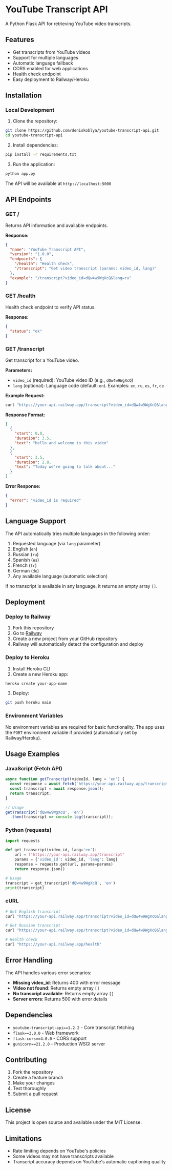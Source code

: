 # YouTube Transcript API

A Python Flask API for retrieving YouTube video transcripts.

## Features

- Get transcripts from YouTube videos
- Support for multiple languages
- Automatic language fallback
- CORS enabled for web applications
- Health check endpoint
- Easy deployment to Railway/Heroku

## Installation

### Local Development

1. Clone the repository:
```bash
git clone https://github.com/deniskoblya/youtube-transcript-api.git
cd youtube-transcript-api
```

2. Install dependencies:
```bash
pip install -r requirements.txt
```

3. Run the application:
```bash
python app.py
```

The API will be available at `http://localhost:5000`

## API Endpoints

### GET /
Returns API information and available endpoints.

**Response:**
```json
{
  "name": "YouTube Transcript API",
  "version": "1.0.0",
  "endpoints": {
    "/health": "Health check",
    "/transcript": "Get video transcript (params: video_id, lang)"
  },
  "example": "/transcript?video_id=dQw4w9WgXcQ&lang=ru"
}
```

### GET /health
Health check endpoint to verify API status.

**Response:**
```json
{
  "status": "ok"
}
```

### GET /transcript
Get transcript for a YouTube video.

**Parameters:**
- `video_id` (required): YouTube video ID (e.g., `dQw4w9WgXcQ`)
- `lang` (optional): Language code (default: `en`). Examples: `en`, `ru`, `es`, `fr`, `de`

**Example Request:**
```bash
curl "https://your-api.railway.app/transcript?video_id=dQw4w9WgXcQ&lang=en"
```

**Response Format:**
```json
[
  {
    "start": 0.0,
    "duration": 3.5,
    "text": "Hello and welcome to this video"
  },
  {
    "start": 3.5,
    "duration": 2.8,
    "text": "Today we're going to talk about..."
  }
]
```

**Error Response:**
```json
{
  "error": "video_id is required"
}
```

## Language Support

The API automatically tries multiple languages in the following order:
1. Requested language (via `lang` parameter)
2. English (`en`)
3. Russian (`ru`)
4. Spanish (`es`)
5. French (`fr`)
6. German (`de`)
7. Any available language (automatic selection)

If no transcript is available in any language, it returns an empty array `[]`.

## Deployment

### Deploy to Railway

1. Fork this repository
2. Go to [Railway](https://railway.app)
3. Create a new project from your GitHub repository
4. Railway will automatically detect the configuration and deploy

### Deploy to Heroku

1. Install Heroku CLI
2. Create a new Heroku app:
```bash
heroku create your-app-name
```

3. Deploy:
```bash
git push heroku main
```

### Environment Variables

No environment variables are required for basic functionality. The app uses the `PORT` environment variable if provided (automatically set by Railway/Heroku).

## Usage Examples

### JavaScript (Fetch API)
```javascript
async function getTranscript(videoId, lang = 'en') {
  const response = await fetch(`https://your-api.railway.app/transcript?video_id=${videoId}&lang=${lang}`);
  const transcript = await response.json();
  return transcript;
}

// Usage
getTranscript('dQw4w9WgXcQ', 'en')
  .then(transcript => console.log(transcript));
```

### Python (requests)
```python
import requests

def get_transcript(video_id, lang='en'):
    url = f"https://your-api.railway.app/transcript"
    params = {'video_id': video_id, 'lang': lang}
    response = requests.get(url, params=params)
    return response.json()

# Usage
transcript = get_transcript('dQw4w9WgXcQ', 'en')
print(transcript)
```

### cURL
```bash
# Get English transcript
curl "https://your-api.railway.app/transcript?video_id=dQw4w9WgXcQ&lang=en"

# Get Russian transcript
curl "https://your-api.railway.app/transcript?video_id=dQw4w9WgXcQ&lang=ru"

# Health check
curl "https://your-api.railway.app/health"
```

## Error Handling

The API handles various error scenarios:

- **Missing video_id**: Returns 400 with error message
- **Video not found**: Returns empty array `[]`
- **No transcript available**: Returns empty array `[]`
- **Server errors**: Returns 500 with error details

## Dependencies

- `youtube-transcript-api==1.2.2` - Core transcript fetching
- `flask==3.0.0` - Web framework
- `flask-cors==4.0.0` - CORS support
- `gunicorn==21.2.0` - Production WSGI server

## Contributing

1. Fork the repository
2. Create a feature branch
3. Make your changes
4. Test thoroughly
5. Submit a pull request

## License

This project is open source and available under the MIT License.

## Limitations

- Rate limiting depends on YouTube's policies
- Some videos may not have transcripts available
- Transcript accuracy depends on YouTube's automatic captioning quality
